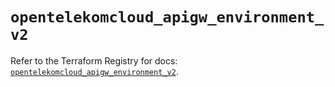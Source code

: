 # `opentelekomcloud_apigw_environment_v2`

Refer to the Terraform Registry for docs: [`opentelekomcloud_apigw_environment_v2`](https://registry.terraform.io/providers/opentelekomcloud/opentelekomcloud/1.36.30/docs/resources/apigw_environment_v2).
